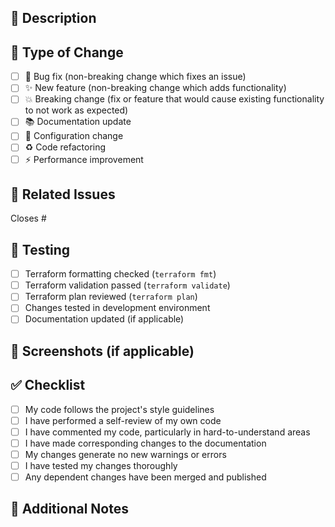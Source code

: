 ## 📝 Description

<!-- Provide a brief description of the changes in this PR -->

## 🎯 Type of Change

<!-- Mark the relevant option with an "x" -->

- [ ] 🐛 Bug fix (non-breaking change which fixes an issue)
- [ ] ✨ New feature (non-breaking change which adds functionality)
- [ ] 💥 Breaking change (fix or feature that would cause existing functionality to not work as expected)
- [ ] 📚 Documentation update
- [ ] 🔧 Configuration change
- [ ] ♻️ Code refactoring
- [ ] ⚡ Performance improvement

## 🔗 Related Issues

<!-- Link any related issues here using #issue_number -->

Closes #

## 🧪 Testing

<!-- Describe the tests you ran and how to reproduce them -->

- [ ] Terraform formatting checked (`terraform fmt`)
- [ ] Terraform validation passed (`terraform validate`)
- [ ] Terraform plan reviewed (`terraform plan`)
- [ ] Changes tested in development environment
- [ ] Documentation updated (if applicable)

## 📸 Screenshots (if applicable)

<!-- Add screenshots to help explain your changes -->

## ✅ Checklist

<!-- Mark completed items with an "x" -->

- [ ] My code follows the project's style guidelines
- [ ] I have performed a self-review of my own code
- [ ] I have commented my code, particularly in hard-to-understand areas
- [ ] I have made corresponding changes to the documentation
- [ ] My changes generate no new warnings or errors
- [ ] I have tested my changes thoroughly
- [ ] Any dependent changes have been merged and published

## 💬 Additional Notes

<!-- Add any additional context or notes for reviewers -->
